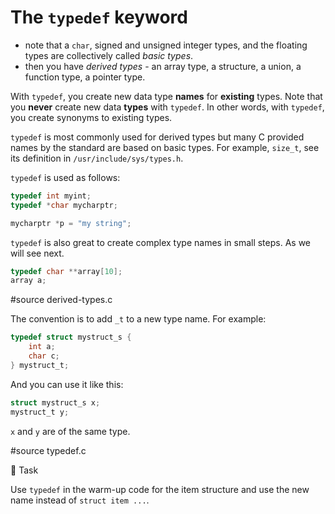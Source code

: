# The `typedef` keyword

- note that a `char`, signed and unsigned integer types, and the floating types
  are collectively called *basic types*.
- then you have *derived types* - an array type, a structure, a union, a
  function type, a pointer type.

With `typedef`, you create new data type **names** for **existing** types.  Note
that you **never** create new data **types** with `typedef`.  In other words,
with `typedef`, you create synonyms to existing types.

`typedef` is most commonly used for derived types but many C provided names by
the standard are based on basic types.  For example, `size_t`, see its
definition in `/usr/include/sys/types.h`.

`typedef` is used as follows:

```C
typedef int myint;
typedef *char mycharptr;

mycharptr *p = "my string";
```

`typedef` is also great to create complex type names in small steps.  As we will
see next.

```C
typedef char **array[10];
array a;
```

#source derived-types.c

The convention is to add `_t` to a new type name.  For example:

```C
typedef struct mystruct_s {
	int a;
	char c;
} mystruct_t;
```

And you can use it like this:

```C
struct mystruct_s x;
mystruct_t y;
```

`x` and `y` are of the same type.

#source typedef.c

:wrench: Task

Use `typedef` in the warm-up code for the item structure and use the new name
instead of `struct item ...`.

